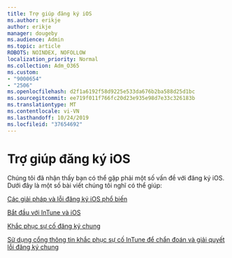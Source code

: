```yaml
---
title: Trợ giúp đăng ký iOS
ms.author: erikje
author: erikje
manager: dougeby
ms.audience: Admin
ms.topic: article
ROBOTS: NOINDEX, NOFOLLOW
localization_priority: Normal
ms.collection: Adm_O365
ms.custom:
- "9000654"
- "2506"
ms.openlocfilehash: d2f1a6192f58d9225e533da676b2ba588d25d1bc
ms.sourcegitcommit: ee719f011f766fc20d23e935e98d7e33c326183b
ms.translationtype: MT
ms.contentlocale: vi-VN
ms.lasthandoff: 10/24/2019
ms.locfileid: "37654692"
---
```

# <a name="ios-enrollment-help"></a>Trợ giúp đăng ký iOS

Chúng tôi đã nhận thấy bạn có thể gặp phải một số vấn đề với đăng ký iOS. Dưới đây là một số bài viết chúng tôi nghĩ có thể giúp: 

[Các giải pháp và lỗi đăng ký iOS phổ biến](https://support.microsoft.com/help/4039809/troubleshooting-ios-device-enrollment-in-intune)

[Bắt đầu với InTune và iOS](https://docs.microsoft.com/intune/enrollment/ios-enroll)

[Khắc phục sự cố đăng ký chung](https://docs.microsoft.com/intune/enrollment/troubleshoot-device-enrollment-in-intune)

[Sử dụng cổng thông tin khắc phục sự cố InTune để chẩn đoán và giải quyết lỗi đăng ký chung](https://docs.microsoft.com/intune/help-desk-operators)